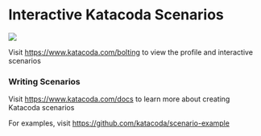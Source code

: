 # Interactive Katacoda Scenarios

[![](http://shields.katacoda.com/katacoda/bolting/count.svg)](https://www.katacoda.com/bolting "Get your profile on Katacoda.com")

Visit https://www.katacoda.com/bolting to view the profile and interactive scenarios

### Writing Scenarios
Visit https://www.katacoda.com/docs to learn more about creating Katacoda scenarios

For examples, visit https://github.com/katacoda/scenario-example
